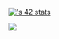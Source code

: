 <!-- <p align="center";><a href="https://github.com/oakoudad/badge42"><img src="https://badge.mediaplus.ma/binary/aben-nei" alt="aben-nei's 42 stats" /></a></p> -->
[![<Abdlatif-20>'s 42 stats](https://badge.mediaplus.ma/<theme>/<Abdlatif-20>)](https://github.com/oakoudad/badge42)

![](https://komarev.com/ghpvc/?username=Abdlatif-20&color=blue)
